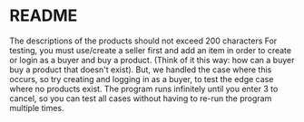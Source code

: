 # README
The descriptions of the products should not exceed 200 characters
For testing, you must use/create a seller first and add an item in order to create or login as a buyer and buy a product. 
(Think of it this way: how can a buyer buy a product that doesn't exist).
But, we handled the case where this occurs, so try creating and logging in as a buyer, to test the edge case where no products exist. 
The program runs infinitely until you enter 3 to cancel, so you can test all cases without having to re-run the program multiple times. 

